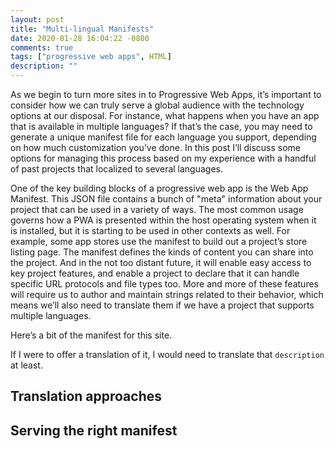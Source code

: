 ```yaml
---
layout: post
title: "Multi-lingual Manifests"
date: 2020-01-28 16:04:22 -0800
comments: true
tags: ["progressive web apps", HTML]
description: ""
---
```


As we begin to turn more sites in to Progressive Web Apps, it’s important to consider how we can truly serve a global audience with the technology options at our disposal. For instance, what happens when you have an app that is available in multiple languages? If that’s the case, you may need to generate a unique manifest file for each language you support, depending on how much customization you’ve done. In this post I’ll discuss some options for managing this process based on my experience with a handful of past projects that localized to several languages.

<!-- more -->

One of the key building blocks of a progressive web app is the Web App Manifest. This JSON file contains a bunch of "meta" information about your project that can be used in a variety of ways. The most common usage governs how a PWA is presented within the host operating system when it is installed, but it is starting to be used in other contexts as well. For example, some app stores use the manifest to build out a project’s store listing page. The manifest defines the kinds of content you can share into the project. And in the not too distant future, it will enable easy access to key project features, and enable a project to declare that it can handle specific URL protocols and file types too. More and more of these features will require us to author and maintain strings related to their behavior, which means we’ll also need to translate them if we have a project that supports multiple languages.

Here’s a bit of the manifest for this site.



If I were to offer a translation of it, I would need to translate that `description` at least.

## Translation approaches


## Serving the right manifest

